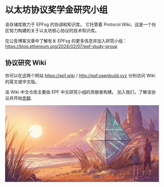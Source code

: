 # 以太坊协议奖学金研究小组

该存储库致力于 EPFsg 的协调和知识库。 它托管着 Protocol Wiki，这是一个社区努力构建的关于以太坊核心协议的技术知识库。

在公告博客文章中了解有关 EPFsg 的更多信息并加入研究小组：<https://blog.ethereum.org/2024/02/07/epf-study-group>

## 协议研究 Wiki

你可以在这两个网站 <https://epf.wiki> / <http://epf.openbuild.xyz> 分别访问 Wiki 的英文或中文版。

该 Wiki 中文仓库主要由 EPF 中文研究小组的贡献者构建。 加入我们，了解该协议并开始[贡献](/docs/contributing.md).

![](/docs/images/epfsg_hero.jpg)
